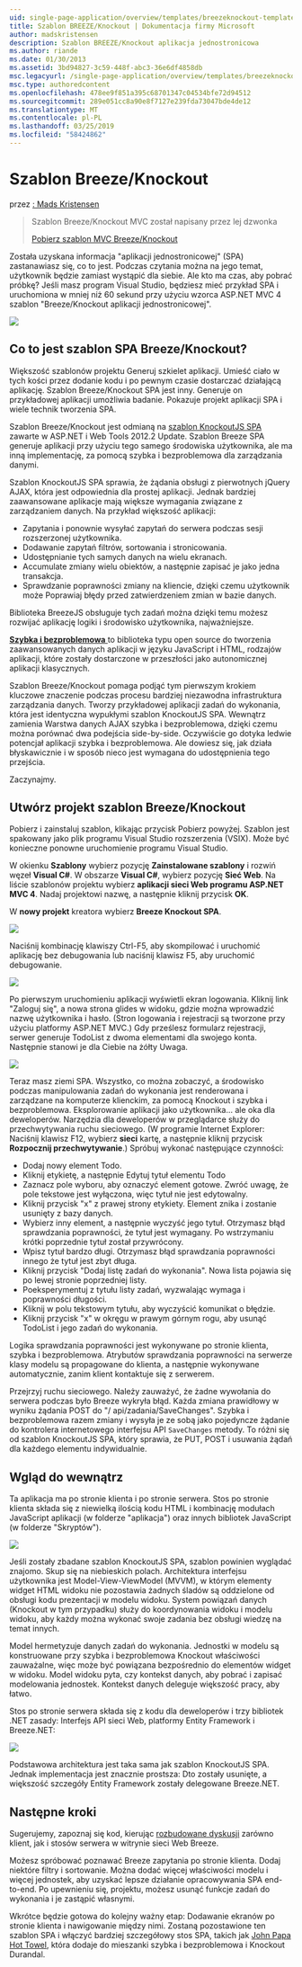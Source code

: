 ```yaml
---
uid: single-page-application/overview/templates/breezeknockout-template
title: Szablon BREEZE/Knockout | Dokumentacja firmy Microsoft
author: madskristensen
description: Szablon BREEZE/Knockout aplikacja jednostronicowa
ms.author: riande
ms.date: 01/30/2013
ms.assetid: 3bd94827-3c59-448f-abc3-36e6df4858db
msc.legacyurl: /single-page-application/overview/templates/breezeknockout-template
msc.type: authoredcontent
ms.openlocfilehash: 478ee9f851a395c68701347c04534bfe72d94512
ms.sourcegitcommit: 289e051cc8a90e8f7127e239fda73047bde4de12
ms.translationtype: MT
ms.contentlocale: pl-PL
ms.lasthandoff: 03/25/2019
ms.locfileid: "58424862"
---
```

<a name="breezeknockout-template"></a>Szablon Breeze/Knockout
====================
przez [: Mads Kristensen](https://github.com/madskristensen)

> Szablon Breeze/Knockout MVC został napisany przez lej dzwonka
> 
> [Pobierz szablon MVC Breeze/Knockout](https://go.microsoft.com/fwlink/?LinkId=282649)


Została uzyskana informacja "aplikacji jednostronicowej" (SPA) zastanawiasz się, co to jest. Podczas czytania można na jego temat, użytkownik będzie zamiast wystąpić dla siebie. Ale kto ma czas, aby pobrać próbkę? Jeśli masz program Visual Studio, będziesz mieć przykład SPA i uruchomiona w mniej niż 60 sekund przy użyciu wzorca ASP.NET MVC 4 szablon "Breeze/Knockout aplikacji jednostronicowej".

![](http://www.breezejs.com/sites/all/images/spa-template/ZephyrRunning.png)

## <a name="what-is-the-breezeknockout-spa-template"></a>Co to jest szablon SPA Breeze/Knockout?

Większość szablonów projektu Generuj szkielet aplikacji. Umieść ciało w tych kości przez dodanie kodu i po pewnym czasie dostarczać działającą aplikację. Szablon Breeze/Knockout SPA jest inny. Generuje on przykładowej aplikacji umożliwia badanie. Pokazuje projekt aplikacji SPA i wiele technik tworzenia SPA.

Szablon Breeze/Knockout jest odmianą na [szablon KnockoutJS SPA](../introduction/knockoutjs-template.md) zawarte w ASP.NET i Web Tools 2012.2 Update. Szablon Breeze SPA generuje aplikacji przy użyciu tego samego środowiska użytkownika, ale ma inną implementację, za pomocą szybka i bezproblemowa dla zarządzania danymi.

Szablon KnockoutJS SPA sprawia, że żądania obsługi z pierwotnych jQuery AJAX, która jest odpowiednia dla prostej aplikacji. Jednak bardziej zaawansowane aplikacje mają większe wymagania związane z zarządzaniem danych. Na przykład większość aplikacji:

- Zapytania i ponownie wysyłać zapytań do serwera podczas sesji rozszerzonej użytkownika.
- Dodawanie zapytań filtrów, sortowania i stronicowania.
- Udostępnianie tych samych danych na wielu ekranach.
- Accumulate zmiany wielu obiektów, a następnie zapisać je jako jedna transakcja.
- Sprawdzanie poprawności zmiany na kliencie, dzięki czemu użytkownik może Poprawiaj błędy przed zatwierdzeniem zmian w bazie danych.

Biblioteka BreezeJS obsługuje tych zadań można dzięki temu możesz rozwijać aplikację logiki i środowisko użytkownika, najważniejsze.

[**Szybka i bezproblemowa** ](http://www.breezejs.com/?utm_source=ms-spa) to biblioteka typu open source do tworzenia zaawansowanych danych aplikacji w języku JavaScript i HTML, rodzajów aplikacji, które zostały dostarczone w przeszłości jako autonomicznej aplikacji klasycznych.

Szablon Breeze/Knockout pomaga podjąć tym pierwszym krokiem kluczowe znaczenie podczas procesu bardziej niezawodna infrastruktura zarządzania danych. Tworzy przykładowej aplikacji zadań do wykonania, która jest identyczna wypukłymi szablon KnockoutJS SPA. Wewnątrz zamienia Warstwa danych AJAX szybka i bezproblemowa, dzięki czemu można porównać dwa podejścia side-by-side. Oczywiście go dotyka ledwie potencjał aplikacji szybka i bezproblemowa. Ale dowiesz się, jak działa błyskawicznie i w sposób nieco jest wymagana do udostępnienia tego przejścia.

Zaczynajmy.

## <a name="create-a-breezeknockout-template-project"></a>Utwórz projekt szablon Breeze/Knockout

Pobierz i zainstaluj szablon, klikając przycisk Pobierz powyżej. Szablon jest spakowany jako plik programu Visual Studio rozszerzenia (VSIX). Może być konieczne ponowne uruchomienie programu Visual Studio.

W okienku **Szablony** wybierz pozycję **Zainstalowane szablony** i rozwiń węzeł **Visual C#**. W obszarze **Visual C#**, wybierz pozycję **Sieć Web**. Na liście szablonów projektu wybierz **aplikacji sieci Web programu ASP.NET MVC 4**. Nadaj projektowi nazwę, a następnie kliknij przycisk **OK**.

W **nowy projekt** kreatora wybierz **Breeze Knockout SPA**.

![](http://www.breezejs.com/sites/all/images/spa-template/SelectBreezeKOSpaTemplate.png)

Naciśnij kombinację klawiszy Ctrl-F5, aby skompilować i uruchomić aplikację bez debugowania lub naciśnij klawisz F5, aby uruchomić debugowanie.

![](http://www.breezejs.com/sites/all/images/spa-template/ZephyrRunning.png)

Po pierwszym uruchomieniu aplikacji wyświetli ekran logowania. Kliknij link "Zaloguj się", a nowa strona glides w widoku, gdzie można wprowadzić nazwę użytkownika i hasło. (Stron logowania i rejestracji są tworzone przy użyciu platformy ASP.NET MVC.) Gdy prześlesz formularz rejestracji, serwer generuje TodoList z dwoma elementami dla swojego konta. Następnie stanowi je dla Ciebie na żółty Uwaga.

![](http://www.breezejs.com/sites/all/images/spa-template/TodoList.png)

Teraz masz ziemi SPA. Wszystko, co można zobaczyć, a środowisko podczas manipulowania zadań do wykonania jest renderowana i zarządzane na komputerze klienckim, za pomocą Knockout i szybka i bezproblemowa. Eksplorowanie aplikacji jako użytkownika... ale oka dla deweloperów. Narzędzia dla deweloperów w przeglądarce służy do przechwytywania ruchu sieciowego. (W programie Internet Explorer: Naciśnij klawisz F12, wybierz **sieci** kartę, a następnie kliknij przycisk **Rozpocznij przechwytywanie**.) Spróbuj wykonać następujące czynności:

- Dodaj nowy element Todo.
- Kliknij etykietę, a następnie Edytuj tytuł elementu Todo
- Zaznacz pole wyboru, aby oznaczyć element gotowe. Zwróć uwagę, że pole tekstowe jest wyłączona, więc tytuł nie jest edytowalny.
- Kliknij przycisk "x" z prawej strony etykiety. Element znika i zostanie usunięty z bazy danych.
- Wybierz inny element, a następnie wyczyść jego tytuł. Otrzymasz błąd sprawdzania poprawności, że tytuł jest wymagany. Po wstrzymaniu krótki poprzednie tytuł został przywrócony.
- Wpisz tytuł bardzo długi. Otrzymasz błąd sprawdzania poprawności innego że tytuł jest zbyt długa.
- Kliknij przycisk "Dodaj listę zadań do wykonania". Nowa lista pojawia się po lewej stronie poprzedniej listy.
- Poeksperymentuj z tytułu listy zadań, wyzwalając wymaga i poprawności długości.
- Kliknij w polu tekstowym tytułu, aby wyczyścić komunikat o błędzie.
- Kliknij przycisk "x" w okręgu w prawym górnym rogu, aby usunąć TodoList i jego zadań do wykonania.

Logika sprawdzania poprawności jest wykonywane po stronie klienta, szybka i bezproblemowa. Atrybutów sprawdzania poprawności na serwerze klasy modelu są propagowane do klienta, a następnie wykonywane automatycznie, zanim klient kontaktuje się z serwerem.

Przejrzyj ruchu sieciowego. Należy zauważyć, że żadne wywołania do serwera podczas było Breeze wykryła błąd. Każda zmiana prawidłowy w wyniku żądania POST do "/ api/zadania/SaveChanges". Szybka i bezproblemowa razem zmiany i wysyła je ze sobą jako pojedyncze żądanie do kontrolera internetowego interfejsu API `SaveChanges` metody. To różni się od szablon KnockoutJS SPA, który sprawia, że PUT, POST i usuwania żądań dla każdego elementu indywidualnie.

## <a name="peek-inside"></a>Wgląd do wewnątrz

Ta aplikacja ma po stronie klienta i po stronie serwera. Stos po stronie klienta składa się z niewielką ilością kodu HTML i kombinację modułach JavaScript aplikacji (w folderze "aplikacja") oraz innych bibliotek JavaScript (w folderze "Skryptów").

![](http://www.breezejs.com/sites/all/images/spa-template/ClientArchitecture.png)

Jeśli zostały zbadane szablon KnockoutJS SPA, szablon powinien wyglądać znajomo. Skup się na niebieskich polach. Architektura interfejsu użytkownika jest Model-View-ViewModel (MVVM), w którym elementy widget HTML widoku nie pozostawia żadnych śladów są oddzielone od obsługi kodu prezentacji w modelu widoku. System powiązań danych (Knockout w tym przypadku) służy do koordynowania widoku i modelu widoku, aby każdy można wykonać swoje zadania bez obsługi wiedzę na temat innych.

Model hermetyzuje danych zadań do wykonania. Jednostki w modelu są konstruowane przy szybka i bezproblemowa Knockout właściwości zauważalne, więc może być powiązana bezpośrednio do elementów widget w widoku. Model widoku pyta, czy kontekst danych, aby pobrać i zapisać modelowania jednostek. Kontekst danych deleguje większość pracy, aby łatwo.

Stos po stronie serwera składa się z kodu dla deweloperów i trzy bibliotek .NET zasady: Interfejs API sieci Web, platformy Entity Framework i Breeze.NET:

![](http://www.breezejs.com/sites/all/images/spa-template/ServerArchitecture.png)

Podstawowa architektura jest taka sama jak szablon KnockoutJS SPA. Jednak implementacja jest znacznie prostsza: Dto zostały usunięte, a większość szczegóły Entity Framework zostały delegowane Breeze.NET.

## <a name="next-steps"></a>Następne kroki

Sugerujemy, zapoznaj się kod, kierując [rozbudowane dyskusji](http://www.breezejs.com/spa-template?utm_source=ms-spa) zarówno klient, jak i stosów serwera w witrynie sieci Web Breeze.

Możesz spróbować poznawać Breeze zapytania po stronie klienta. Dodaj niektóre filtry i sortowanie. Można dodać więcej właściwości modelu i więcej jednostek, aby uzyskać lepsze działanie opracowywania SPA end-to-end. Po upewnieniu się, projektu, możesz usunąć funkcje zadań do wykonania i je zastąpić własnymi.

Wkrótce będzie gotowa do kolejny ważny etap: Dodawanie ekranów po stronie klienta i nawigowanie między nimi. Zostaną pozostawione ten szablon SPA i włączyć bardziej szczegółowy stos SPA, takich jak [John Papa Hot Towel](https://github.com/johnpapa/HotTowel#readme "Hot Towel"), która dodaje do mieszanki szybka i bezproblemowa i Knockout Durandal.
